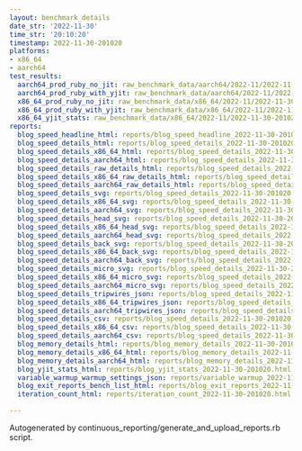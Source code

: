 ```yaml
---
layout: benchmark_details
date_str: '2022-11-30'
time_str: '20:10:20'
timestamp: 2022-11-30-201020
platforms:
- x86_64
- aarch64
test_results:
  aarch64_prod_ruby_no_jit: raw_benchmark_data/aarch64/2022-11/2022-11-30-201020_basic_benchmark_aarch64_prod_ruby_no_jit.json
  aarch64_prod_ruby_with_yjit: raw_benchmark_data/aarch64/2022-11/2022-11-30-201020_basic_benchmark_aarch64_prod_ruby_with_yjit.json
  x86_64_prod_ruby_no_jit: raw_benchmark_data/x86_64/2022-11/2022-11-30-201020_basic_benchmark_x86_64_prod_ruby_no_jit.json
  x86_64_prod_ruby_with_yjit: raw_benchmark_data/x86_64/2022-11/2022-11-30-201020_basic_benchmark_x86_64_prod_ruby_with_yjit.json
  x86_64_yjit_stats: raw_benchmark_data/x86_64/2022-11/2022-11-30-201020_basic_benchmark_x86_64_yjit_stats.json
reports:
  blog_speed_headline_html: reports/blog_speed_headline_2022-11-30-201020.html
  blog_speed_details_html: reports/blog_speed_details_2022-11-30-201020.html
  blog_speed_details_x86_64_html: reports/blog_speed_details_2022-11-30-201020.x86_64.html
  blog_speed_details_aarch64_html: reports/blog_speed_details_2022-11-30-201020.aarch64.html
  blog_speed_details_raw_details_html: reports/blog_speed_details_2022-11-30-201020.raw_details.html
  blog_speed_details_x86_64_raw_details_html: reports/blog_speed_details_2022-11-30-201020.x86_64.raw_details.html
  blog_speed_details_aarch64_raw_details_html: reports/blog_speed_details_2022-11-30-201020.aarch64.raw_details.html
  blog_speed_details_svg: reports/blog_speed_details_2022-11-30-201020.svg
  blog_speed_details_x86_64_svg: reports/blog_speed_details_2022-11-30-201020.x86_64.svg
  blog_speed_details_aarch64_svg: reports/blog_speed_details_2022-11-30-201020.aarch64.svg
  blog_speed_details_head_svg: reports/blog_speed_details_2022-11-30-201020.head.svg
  blog_speed_details_x86_64_head_svg: reports/blog_speed_details_2022-11-30-201020.x86_64.head.svg
  blog_speed_details_aarch64_head_svg: reports/blog_speed_details_2022-11-30-201020.aarch64.head.svg
  blog_speed_details_back_svg: reports/blog_speed_details_2022-11-30-201020.back.svg
  blog_speed_details_x86_64_back_svg: reports/blog_speed_details_2022-11-30-201020.x86_64.back.svg
  blog_speed_details_aarch64_back_svg: reports/blog_speed_details_2022-11-30-201020.aarch64.back.svg
  blog_speed_details_micro_svg: reports/blog_speed_details_2022-11-30-201020.micro.svg
  blog_speed_details_x86_64_micro_svg: reports/blog_speed_details_2022-11-30-201020.x86_64.micro.svg
  blog_speed_details_aarch64_micro_svg: reports/blog_speed_details_2022-11-30-201020.aarch64.micro.svg
  blog_speed_details_tripwires_json: reports/blog_speed_details_2022-11-30-201020.tripwires.json
  blog_speed_details_x86_64_tripwires_json: reports/blog_speed_details_2022-11-30-201020.x86_64.tripwires.json
  blog_speed_details_aarch64_tripwires_json: reports/blog_speed_details_2022-11-30-201020.aarch64.tripwires.json
  blog_speed_details_csv: reports/blog_speed_details_2022-11-30-201020.csv
  blog_speed_details_x86_64_csv: reports/blog_speed_details_2022-11-30-201020.x86_64.csv
  blog_speed_details_aarch64_csv: reports/blog_speed_details_2022-11-30-201020.aarch64.csv
  blog_memory_details_html: reports/blog_memory_details_2022-11-30-201020.html
  blog_memory_details_x86_64_html: reports/blog_memory_details_2022-11-30-201020.x86_64.html
  blog_memory_details_aarch64_html: reports/blog_memory_details_2022-11-30-201020.aarch64.html
  blog_yjit_stats_html: reports/blog_yjit_stats_2022-11-30-201020.html
  variable_warmup_warmup_settings_json: reports/variable_warmup_2022-11-30-201020.warmup_settings.json
  blog_exit_reports_bench_list_html: reports/blog_exit_reports_2022-11-30-201020.bench_list.html
  iteration_count_html: reports/iteration_count_2022-11-30-201020.html

---
```

Autogenerated by continuous_reporting/generate_and_upload_reports.rb script.
